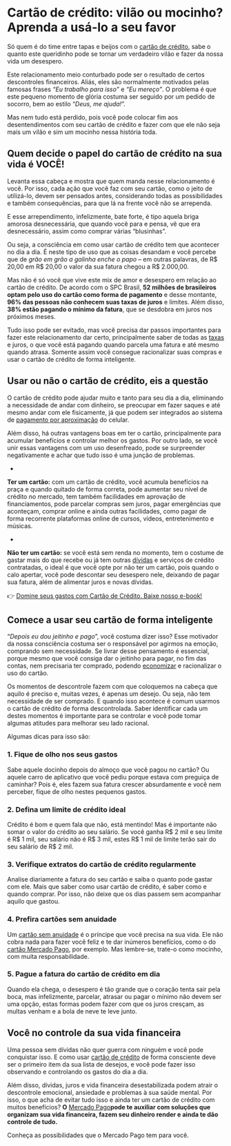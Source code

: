 # Cartão de crédito: vilão ou mocinho? Aprenda a usá-lo a seu favor

Só quem é do time entre tapas e beijos com o [cartão de crédito](https://meubolso.mercadopago.com.br/cartao-de-credito-sem-anuidade), sabe o quanto este queridinho pode se tornar um verdadeiro vilão e fazer da nossa vida um desespero.

Este relacionamento meio conturbado pode ser o resultado de certos descontroles financeiros. Aliás, eles são normalmente motivados pelas famosas frases *“Eu trabalho para isso”* e *“Eu mereço”*. O problema é que este pequeno momento de glória costuma ser seguido por um pedido de socorro, bem ao estilo “*Deus, me ajuda!*”.

Mas nem tudo está perdido, pois você pode colocar fim aos desentendimentos com seu cartão de crédito e fazer com que ele não seja mais um vilão e sim um mocinho nessa história toda.

## 

## **Quem decide o papel do cartão de crédito na sua vida é VOCÊ!**

Levanta essa cabeça e mostra que quem manda nesse relacionamento é você. Por isso, cada ação que você faz com seu cartão, como o jeito de utilizá-lo, devem ser pensados antes, considerando todas as possibilidades e também consequências, para que lá na frente você não se arrependa.

E esse arrependimento, infelizmente, bate forte, é tipo aquela briga amorosa desnecessária, que quando você para e pensa, vê que era desnecessário, assim como comprar várias “blusinhas”.

Ou seja, a consciência em como usar cartão de crédito tem que acontecer no dia a dia. É neste tipo de uso que as coisas desandam e você percebe que de *grão em grão a galinha enche o papo* – em outras palavras, de R$ 20,00 em R$ 20,00 o valor da sua fatura chegou a R$ 2.000,00.

Mas não é só você que vive este mix de amor e desespero em relação ao cartão de crédito. De acordo com o SPC Brasil, **52 milhões de brasileiros optam pelo uso do cartão como forma de pagamento** e desse montante, **96% das pessoas não conhecem suas taxas de juros** e limites. Além disso, **38% estão pagando o mínimo da fatura**, que se desdobra em juros nos próximos meses.

Tudo isso pode ser evitado, mas você precisa dar passos importantes para fazer este relacionamento dar certo, principalmente saber de todas as [taxas](https://meubolso.mercadopago.com.br/taxas-cartao-de-credito) e juros, o que você está pagando quando parcela uma fatura e até mesmo quando atrasa. Somente assim você consegue racionalizar suas compras e usar o cartão de crédito de forma inteligente.

## 

## **Usar ou não o cartão de crédito, eis a questão**

O cartão de crédito pode ajudar muito e tanto para seu dia a dia, eliminando a necessidade de andar com dinheiro, se preocupar em fazer saques e até mesmo andar com ele fisicamente, já que podem ser integrados ao sistema de [pagamento por aproximação](https://meubolso.mercadopago.com.br/como-usar-o-pagamento-por-aproximacao) do celular.

Além disso, há outras vantagens boas em ter o cartão, principalmente para acumular benefícios e controlar melhor os gastos. Por outro lado, se você unir essas vantagens com um uso desenfreado, pode se surpreender negativamente e achar que tudo isso é uma junção de problemas.

- 
**Ter um cartão:** com um cartão de crédito, você acumula benefícios na praça e quando quitado de forma correta, pode aumentar seu nível de crédito no mercado, tem também facilidades em aprovação de financiamentos, pode parcelar compras sem juros, pagar emergências que aconteçam, comprar online e ainda outras facilidades, como pagar de forma recorrente plataformas online de cursos, vídeos, entretenimento e músicas.

- 
**Não ter um cartão:** se você está sem renda no momento, tem o costume de gastar mais do que recebe ou já tem outras [dívidas](https://meubolso.mercadopago.com.br/quitar-dividas) e serviços de crédito contratadas, o ideal é que você opte por não ter um cartão, pois quando o calo apertar, você pode descontar seu desespero nele, deixando de pagar sua fatura, além de alimentar juros e novas dívidas.

👉 [Domine seus gastos com Cartão de Crédito. Baixe nosso e-book!](https://meubolso.mercadopago.com.br/guia-cartao-de-credito-descomplicado)

## **Comece a usar seu cartão de forma inteligente**

“*Depois eu dou jeitinho e pago*”, você costuma dizer isso? Esse motivador da nossa consciência costuma ser o responsável por agirmos na emoção, comprando sem necessidade. Se livrar desse pensamento é essencial, porque mesmo que você consiga dar o jeitinho para pagar, no fim das contas, nem precisaria ter comprado, podendo [economizar](https://meubolso.mercadopago.com.br/5-maneiras-de-economizar-dinheiro-e-ter-controle-financeiro) e racionalizar o uso do cartão.

Os momentos de descontrole fazem com que coloquemos na cabeça que aquilo é preciso e, muitas vezes, é apenas um desejo. Ou seja, não tem necessidade de ser comprado. E quando isso acontece é comum usarmos o cartão de crédito de forma descontrolada. Saber identificar cada um destes momentos é importante para se controlar e você pode tomar algumas atitudes para melhorar seu lado racional.

Algumas dicas para isso são:

### 1. Fique de olho nos seus gastos

Sabe aquele docinho depois do almoço que você pagou no cartão? Ou aquele carro de aplicativo que você pediu porque estava com preguiça de caminhar? Pois é, eles fazem sua fatura crescer absurdamente e você nem perceber, fique de olho nestes pequenos gastos.

### 2. Defina um limite de crédito ideal

Crédito é bom e quem fala que não, está mentindo! Mas é importante não somar o valor do crédito ao seu salário. Se você ganha R$ 2 mil e seu limite é R$ 1 mil, seu salário não é R$ 3 mil, estes R$ 1 mil de limite terão sair do seu salário de R$ 2 mil.

### 3. Verifique extratos do cartão de crédito regularmente

Analise diariamente a fatura do seu cartão e saiba o quanto pode gastar com ele. Mais que saber como usar cartão de crédito, é saber como e quando comprar. Por isso, não deixe que os dias passem sem acompanhar aquilo que gastou.

### 4. Prefira cartões sem anuidade

Um [cartão sem anuidade](https://meubolso.mercadopago.com.br/cartao-de-credito-sem-anuidade) é o príncipe que você precisa na sua vida. Ele não cobra nada para fazer você feliz e te dar inúmeros benefícios, como o do [cartão Mercado Pago](https://meubolso.mercadopago.com.br/o-cartao-de-credito-mercado-pago-chegou-saiba-como-pedir-o-seu), por exemplo. Mas lembre-se, trate-o como mocinho, com muita responsabilidade.

### 5. Pague a fatura do cartão de crédito em dia

Quando ela chega, o desespero é tão grande que o coração tenta sair pela boca, mas infelizmente, parcelar, atrasar ou pagar o mínimo não devem ser uma opção, estas formas podem fazer com que os juros cresçam, as multas venham e a bola de neve te leve junto.

## **Você no controle da sua vida financeira**

Uma pessoa sem dívidas não quer guerra com ninguém e você pode conquistar isso. E como usar [cartão de crédito](https://meubolso.mercadopago.com.br/como-quitar-divida-cartao-credito) de forma consciente deve ser o primeiro item da sua lista de desejos, e você pode fazer isso observando e controlando os gastos do dia a dia.

Além disso, dívidas, juros e vida financeira desestabilizada podem atrair o descontrole emocional, ansiedade e problemas à sua saúde mental. Por isso, o que acha de evitar tudo isso e ainda ter um cartão de crédito com muitos benefícios? **O** [Mercado Pago](https://meubolso.mercadopago.com.br/cartao-de-credito-mercado-pago-3-dicas-para-aumentar-seu-limite)**pode te auxiliar com soluções que organizam sua vida financeira, fazem seu dinheiro render e ainda te dão controle de tudo.**

Conheça as possibilidades que o Mercado Pago tem para você.